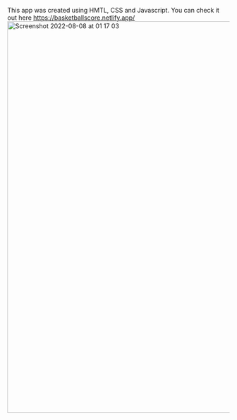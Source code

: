 This app was created using HMTL, CSS and Javascript. You can check it out here https://basketballscore.netlify.app/ 
<img width="889" alt="Screenshot 2022-08-08 at 01 17 03" src="https://user-images.githubusercontent.com/76026227/183344515-673c50ed-08de-4340-a414-b525d69cbcbf.png">

